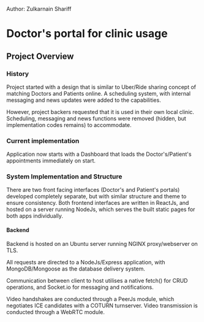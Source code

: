 Author: Zulkarnain Shariff

# Doctor's portal for clinic usage

## Project Overview

### History
Project started with a design that is similar to Uber/Ride sharing concept of matching Doctors and Patients online.
A scheduling system, with internal messaging and news updates were added to the capabilities.

However, project backers requested that it is used in their own local clinic.
Scheduling, messaging and news functions were removed (hidden, but implementation codes remains) to accommodate.

### Current implementation

Application now starts with a Dashboard that loads the Doctor's/Patient's appointments immediately on start. 

### System Implementation and Structure
There are two front facing interfaces (Doctor's and Patient's portals) developed completely separate, but with similar structure and theme to 
ensure consistency. Both frontend interfaces are written in ReactJs, and hosted on a server running NodeJs, which serves the built static
pages for both apps individually.

#### Backend
Backend is hosted on an Ubuntu server running NGINX proxy/webserver on TLS.

All requests are directed to a NodeJs/Express application, with MongoDB/Mongoose as the database delivery system.

Communication between client to host utilises a native fetch() for CRUD operations, and Socket.io for messaging and notifications.

Video handshakes are conducted through a PeerJs module, which negotiates ICE candidates with a COTURN turnserver. Video transmission is conducted 
through a WebRTC module.